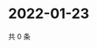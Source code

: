 # 2022-01-23

共 0 条

<!-- BEGIN WEIBO -->
<!-- 最后更新时间 Sun Jan 23 2022 06:00:56 GMT+0800 (China Standard Time) -->

<!-- END WEIBO -->
